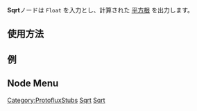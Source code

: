 <languages></languages>

**Sqrt**ノードは `Float` を入力とし、計算された
[平方根](https://ja.wikipedia.org/wiki/%E5%B9%B3%E6%96%B9%E6%A0%B9)
を出力します。

## 使用方法

## 例

## Node Menu

[Category:ProtofluxStubs](Category:ProtofluxStubs "wikilink")
[Sqrt](Category:Protoflux{{#translation:}} "wikilink")
[Sqrt](Category:Protoflux:Math{{#translation:}} "wikilink")